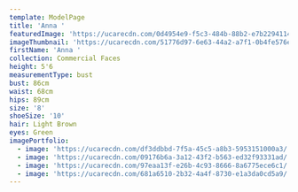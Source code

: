 ```yaml
---
template: ModelPage
title: 'Anna '
featuredImage: 'https://ucarecdn.com/0d4954e9-f5c3-484b-88b2-e7b229411474/'
imageThumbnail: 'https://ucarecdn.com/51776d97-6e63-44a2-a7f1-0b4fe576e13c/'
firstName: 'Anna '
collection: Commercial Faces
height: 5'6
measurementType: bust
bust: 86cm
waist: 68cm
hips: 89cm
size: '8'
shoeSize: '10'
hair: Light Brown
eyes: Green
imagePortfolio:
  - image: 'https://ucarecdn.com/df3ddbbd-7f5a-45c5-a8b3-5953151000a3/'
  - image: 'https://ucarecdn.com/09176b6a-3a12-43f2-b563-ed32f93331ad/'
  - image: 'https://ucarecdn.com/97eaa13f-e26b-4c93-8666-8a6775ece6c1/'
  - image: 'https://ucarecdn.com/681a6510-2b32-4a4f-8730-e1a3da0cd5a9/'
---
```


